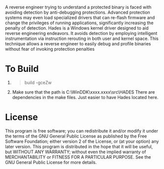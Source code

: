 A reverse engineer trying to understand a protected binary is faced with avoiding detection by anti-debugging protections.  Advanced protection systems may even load specialized drivers that can re-flash firmware and change the privileges of running applications, significantly increasing the penalty of detection.  Hades is a Windows kernel driver designed to aid reverse engineering endeavors.  It avoids detection by employing intelligent instrumentation via instruction rerouting in both user and kernel space.  This technique allows a reverse engineer to easily debug and profile binaries without fear of invoking protection penalties

To Build
========

1. > build -gceZw
2. Make sure that the path is C:\WinDDK\xxxx.xxxx\src\HADES
   There are dependencies in the make files.  Just easier
   to have Hades located here.

License
=======

This program is free software; you can redistribute it and/or modify
it under the terms of the GNU General Public License as published by
the Free Software Foundation; either version 2 of the License, or
(at your option) any later version.
This program is distributed in the hope that it will be useful,
but WITHOUT ANY WARRANTY; without even the implied warranty of
MERCHANTABILITY or FITNESS FOR A PARTICULAR PURPOSE.  See the
GNU General Public License for more details.
